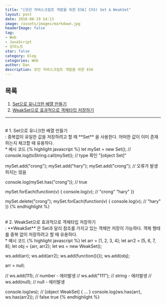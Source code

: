```yaml
---
title: "[모던 자바스크립트 개발을 위한 ES6] Ch5) Set & WeakSet"
layout: post
date: 2018-06-19 14:13
image: /assets/images/markdown.jpg
headerImage: false
tag:
- Web
- JavaScript
- 강의노트
star: false
category: blog
categories: Web
author: Dan
description: 모던 자바스크립트 개발을 위한 ES6
---
```


## 목록
1. <a href="#one">Set으로 유니크한 배열 만들기</a><br>
2. <a href="#two">WeakSet으로 효과적으로 객체타입 저장하기</a><br>

---
<br>
<div id="one"></div>
# 1. Set으로 유니크한 배열 만들기
<div class="underlined"></div>
: 중복없이 유일한 값을 저장하려고 할 때 **Set** 을 사용한다. 어떠한 값이 이미 존재하는지 체크할 때 유용하다.
<br>
* 예시 코드
{% highlight javascript %}
let mySet = new Set();
// console.log(toString.call(mySet)); // type 확인 "[object Set]"

mySet.add("crong");
mySet.add("hary");
mySet.add("crong"); // 오류가 발생하지는 않음

console.log(mySet.has("crong")); // true

mySet.forEach(function(v) {
  console.log(v); // "crong" "hary"
})

mySet.delete("crong");
mySet.forEach(function(v) {
  console.log(v); // "hary"
})
{% endhighlight %}
<br>
<br>
<div id="two"></div>
# 2. WeakSet으로 효과적으로 객체타입 저장하기
<div class="underlined"></div>
: **WeakSet** 은 Set과 달리 참조를 가지고 있는 객체만 저장이 가능하다. 객체 형태를 중복 없이 저장하려고 할 때 유용하다.
<br>
* 예시 코드
{% highlight javascript %}
let arr = [1, 2, 3, 4];
let arr2 = [5, 6, 7, 8];
let obj = {arr, arr2};
let ws = new WeakSet();

ws.add(arr);
ws.add(arr2);
ws.add(function(){});
ws.add(obj);

arr = null;

// ws.add(111); // number - 에러발생
// ws.add("111"); // string - 에러발생
// ws.add(null); // null - 에러발생


console.log(ws); // [object WeakSet] { ... }
console.log(ws.has(arr), ws.has(arr2)); // false true
{% endhighlight %}

